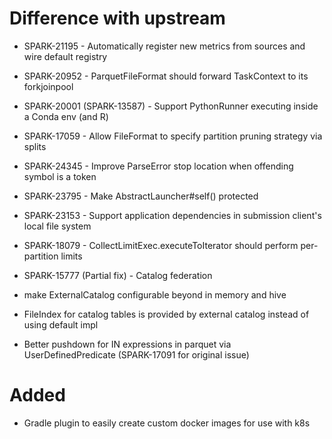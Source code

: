 # Difference with upstream

* SPARK-21195 - Automatically register new metrics from sources and wire default registry 
* SPARK-20952 - ParquetFileFormat should forward TaskContext to its forkjoinpool
* SPARK-20001 (SPARK-13587) - Support PythonRunner executing inside a Conda env (and R)
* SPARK-17059 - Allow FileFormat to specify partition pruning strategy via splits
* SPARK-24345 - Improve ParseError stop location when offending symbol is a token
* SPARK-23795 - Make AbstractLauncher#self() protected 
* SPARK-23153 - Support application dependencies in submission client's local file system
* SPARK-18079 - CollectLimitExec.executeToIterator should perform per-partition limits

* SPARK-15777 (Partial fix) - Catalog federation
 * make ExternalCatalog configurable beyond in memory and hive
 * FileIndex for catalog tables is provided by external catalog instead of using default impl

* Better pushdown for IN expressions in parquet via UserDefinedPredicate (SPARK-17091 for original issue)

# Added

* Gradle plugin to easily create custom docker images for use with k8s
